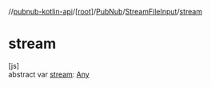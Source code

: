 //[pubnub-kotlin-api](../../../../index.md)/[[root]](../../index.md)/[PubNub](../index.md)/[StreamFileInput](index.md)/[stream](stream.md)

# stream

[js]\
abstract var [stream](stream.md): [Any](https://kotlinlang.org/api/latest/jvm/stdlib/kotlin/-any/index.html)
